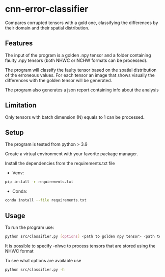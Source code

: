 # cnn-error-classifier

Compares corrupted tensors with a gold one, classifying the differences by their domain and their spatial distribution.

## Features

The input of the program is a golden .npy tensor and a folder containing faulty .npy tensors (both NHWC or NCHW formats can be processed).

The program will classify the faulty tensor based on the spatial distribution of the erroneous values. For each tensor an image
that shows visually the differences with the golden tensor will be generated.

The program also generates a json report containing info about the analysis 

## Limitation

Only tensors with batch dimension (N) equals to 1 can be processed.

## Setup
The program is tested from python > 3.6

Create a virtual environment with your favorite package manager.

Install the dependencies from the requirements.txt file

* Venv:
```sh
pip install -r requirements.txt
```

* Conda:
```sh
conda install --file requirements.txt
```

## Usage

To run the program use:
```sh
python src/classifier.py [options] <path to golden npy tensor> <path to folder with corrupted tensors> <path to analysis output folder>
```
It is possible to specify -nhwc to process tensors that are stored using the NHWC format 

To see what options are available use
```sh
python src/classifier.py -h
```
